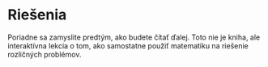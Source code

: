 Riešenia
============


Poriadne sa zamyslite predtým, ako budete čítať ďalej. Toto nie je kniha, ale interaktívna lekcia o tom, ako samostatne použiť matematiku na riešenie rozličných problémov.